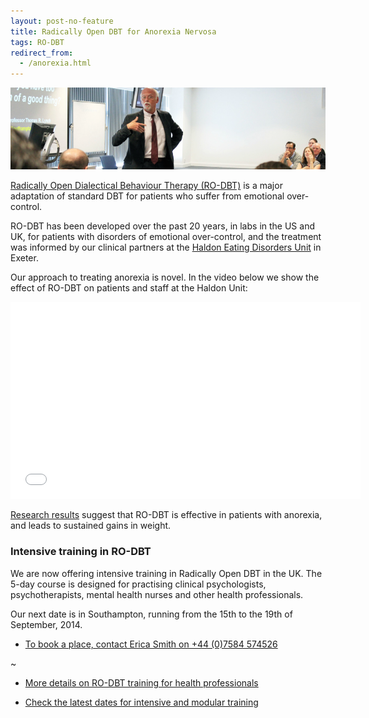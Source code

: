 ```yaml
---
layout: post-no-feature
title: Radically Open DBT for Anorexia Nervosa
tags: RO-DBT
redirect_from:
  - /anorexia.html
---
```



![](/images/presentation.png)

[Radically Open Dialectical Behaviour Therapy (RO-DBT)](/about/) is a major adaptation of standard DBT for patients who suffer from emotional over-control.

RO-DBT has been developed over the past 20 years, in labs in the US and UK, for patients with disorders of emotional over-control, and the treatment was informed by our clinical partners at the [Haldon Eating Disorders Unit](http://www.devonpartnership.nhs.uk/The-Haldon.474.0.html) in Exeter.

Our approach to treating anorexia is novel. In the video below we show the effect of RO-DBT on patients and staff at the Haldon Unit:

<center>

<iframe width="560" height="315" src="//www.youtube.com/embed/wyt3Q9fB1tI" frameborder="0" allowfullscreen></iframe>
<br>
</center>


[Research results](http://www.southampton.ac.uk/psychology/research/groups/emotion_and_personality_bio_behavioural_laboratory.page) suggest that RO-DBT  is effective in patients with anorexia, and leads to sustained gains in weight.


### Intensive training in RO-DBT

We are now offering intensive training in Radically Open DBT in the UK. The 5-day course is designed for practising clinical psychologists, psychotherapists, mental health nurses and other health professionals.

Our next date is in Southampton, running from the 15th to the 19th of September, 2014.



- [To book a place, contact Erica Smith on +44 (0)7584 574526](/contact/)


~


- [More details on RO-DBT training for health professionals](/professionals/)

- [Check the latest dates for intensive and modular training](/training/)







